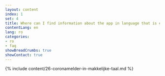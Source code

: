 ```yaml
---
layout: content
index: 1
set: 4
title: Where can I find information about the app in language that is easy to understand?
contentLang: en
lang: ro
categories:
- ro
- faq
showBreadCrumbs: true
showContact: true
---
```

{% include content/26-coronamelder-in-makkelijke-taal.md %}
